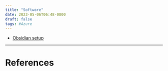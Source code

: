 ```yaml
---
title: "Software"
date: 2023-05-06T06:48-0800
draft: false
tags: #Azure
---
```


- [Obsidian setup](../obsidian-setup/)

---
# References
